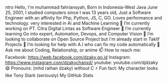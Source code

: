 ntro
Hello, I'm muhammad fahriansyah, Born in Indonesia-West Java June 25, 2001, I studied computers since I was 13 years old, Just a Software Engineer with an affinity for Php, Python, JS, C, GO. Loves performance and technology. very interested in Ai and Machine Learning
🔭 I’m currently working on PT. Citra Digital Lintas as Software Engineer
🌱 I’m currently learning Go into expert, Automation, Devops, and Computer Vision
👯 I’m looking to collaborate on Open Source Project but i'm already start in Taklif Projects
🤔 I’m looking for help with A.I who can fix my code automatically
💬 Ask me about Coding, Relationship, or anime
📫 How to reach me:
Facebook: https://web.facebook.com/dzaky.go.id
Instagram: https://www.instagram.com/dzakychanxd/
youtube: youtube.com/djdzaky
😄 Pronouns: (mhd raihan dzaky) without C
⚡ Fun fact: My character looks like Tony Stark (seriously)
My GitHub Stats
